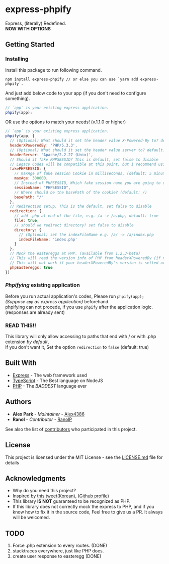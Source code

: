 # express-phpify

Express, (literally) Redefined.  
**NOW WITH OPTIONS**  

## Getting Started

### Installing

Install this package to run following command.

```
npm install express-phpify // or else you can use `yarn add express-phpify`.
```

And just add below code to your app (if you don't need to configure something).

```js
// `app` is your existing express application.
phpify(app);
```

OR use the options to match your needs! (v.1.1.0 or higher)

```js
// `app` is your existing express application.
phpify(app, {
  // (Optional) What should it set the header value X-Powered-By to? default: PHP/5.3.3, set false to disable
  headerXPoweredBy: 'PHP/5.3.3',
  // (Optional) What should it set the header value server to? default: Apache/2.2.27 (Unix), set false to disable
  headerServer: 'Apache/2.2.27 (Unix)',
  // Should it fake PHPSESSID? This is default, set false to disable
  // Legacy Codes will be compatible at this point, but i recommend using this way.
  fakePHPSESSID: {
    // maxAge of fake session Cookie in milliseconds, (default: 5 minutes)
    maxAge: 300000,
    // Instead of PHPSESSID, Which fake session name you are going to use? (default: PHPSESSID)
    sessionName: "PHPSESSID",
    // Where should be the basePath of the cookie? (default: /)
    basePath: "/"
  },
  // Redirection setup. This is the default, set false to disable
  redirection: {
    // add .php at end of the file, e.g. /a -> /a.php, default: true
    file: true,
    // should we redirect directory? set false to disable
    directory: {
      // (Optional) set the indexFileName e.g. /a/ -> /a/index.php
      indexFileName: 'index.php'
    }
  },
  // Mock the eastereggs at PHP. (available from 1.2.3-beta)  
  // This will read the version info of PHP from headerXPoweredBy (if not set, 5.3.3 will be used.)
  // This will not work if your headerXPoweredBy's version is setted over 5.5.0 (since PHP removed it) (Default: true)
  phpEastereggs: true
})
```

### *Phpifying* existing application

Before you run actual application's codes, Please run `phpify(app);` *(Suppose `app` as express application)* beforehand.  
phpifying can not procede, if you use `phpify` after the application logic. (responses are already sent)  

### READ THIS!!

This library will only allow accessing to paths that end with / or with .php extension *by default*,  
If you don't want it, Set the option `redirection` to `false` (default: true)

## Built With

* [Express](https://www.npmjs.com/package/express) - The web framework used
* [TypeScript](https://typescriptlang.org/) - The Best language on NodeJS
* [PHP](https://secure.php.net/) - The *BADDEST* language ever

## Authors

* **Alex Park** - *Maintainer* - [Alex4386](https://github.com/Alex4386)
* **Ranol** - *Contributor* - [RanolP](https://github.com/RanolP)

See also the list of [contributors](https://github.com/Team-StarGarden/express-phpify/contributors) who participated in this project.

## License

This project is licensed under the MIT License - see the [LICENSE.md](https://github.com/Team-StarGarden/express-phpify/blob/master/LICENSE.md) file for details

## Acknowledgments

* Why do you need this project?
* Inspired by [this tweet\(Korean\)](https://twitter.com/gaeulbyul/status/1051011599350124544), ([Github profile](https://github.com/gaeulbyul))
* This library **IS NOT** guaranteed to be recognized as PHP.
* If this library does not correctly mock the express to PHP, and if you know how to fix it in the source code, Feel free to give us a PR. It always will be welcomed.

## TODO

1. Force .php extension to every routes. (DONE)
2. stacktraces everywhere, just like PHP does.
3. create user response to easteregg (DONE)
